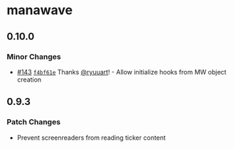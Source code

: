 # manawave

## 0.10.0

### Minor Changes

- [#143](https://github.com/ryuuart/manawave/pull/143) [`f4bf61e`](https://github.com/ryuuart/manawave/commit/f4bf61eef663da9d3115b3f6d047d35bc600f00b) Thanks [@ryuuart](https://github.com/ryuuart)! - Allow initialize hooks from MW object creation

## 0.9.3

### Patch Changes

- Prevent screenreaders from reading ticker content
